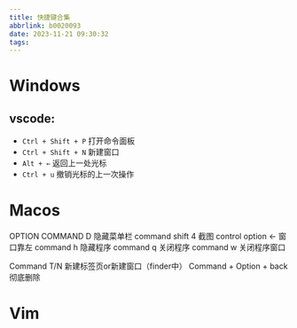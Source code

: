 ```yaml
---
title: 快捷键合集
abbrlink: b0020093
date: 2023-11-21 09:30:32
tags:
---
```


# Windows

## vscode:

- `Ctrl + Shift + P` 打开命令面板
- `Ctrl + Shift + N` 新建窗口
- `Alt + ←` 返回上一处光标
- `Ctrl + u` 撤销光标的上一次操作

# Macos

OPTION COMMAND D 隐藏菜单栏
command shift 4 截图
control option <- 	窗口靠左
command h 隐藏程序
command q 关闭程序
command w 关闭程序窗口


Command T/N 新建标签页or新建窗口（finder中）
Command + Option + back 彻底删除
 

# Vim


